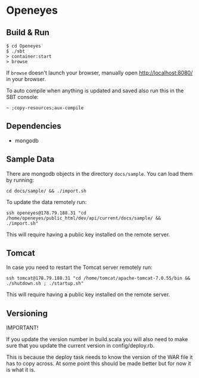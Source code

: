 # Openeyes #

## Build & Run ##

```
$ cd Openeyes
$ ./sbt
> container:start
> browse
```

If `browse` doesn't launch your browser, manually open [http://localhost:8080/](http://localhost:8080/) in your browser.

To auto compile when anything is updated and saved also run this in the SBT console:

```
~ ;copy-resources;aux-compile
```

## Dependencies ##

* mongodb

## Sample Data ##

There are mongodb objects in the directory `docs/sample`. You can load them by running:

```
cd docs/sample/ && ./import.sh
```

To update the data remotely run:

```
ssh openeyes@178.79.188.31 "cd /home/openeyes/public_html/dev/api/current/docs/sample/ && ./import.sh"
```

This will require having a public key installed on the remote server.

## Tomcat ##

In case you need to restart the Tomcat server remotely run:

```
ssh tomcat@178.79.188.31 "cd /home/tomcat/apache-tomcat-7.0.55/bin && ./shutdown.sh ; ./startup.sh"
```

This will require having a public key installed on the remote server.

## Versioning ##

IMPORTANT! 

If you update the version number in build.scala you will also need to make sure that you update the current version in config/deploy.rb.

This is because the deploy task needs to know the version of the WAR file it has to copy across. At some point this should be made better but for now it is what it is.